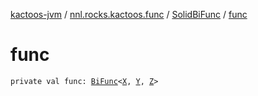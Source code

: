 [kactoos-jvm](../../index.md) / [nnl.rocks.kactoos.func](../index.md) / [SolidBiFunc](index.md) / [func](./func.md)

# func

`private val func: `[`BiFunc`](../../nnl.rocks.kactoos/-bi-func/index.md)`<`[`X`](index.md#X)`, `[`Y`](index.md#Y)`, `[`Z`](index.md#Z)`>`